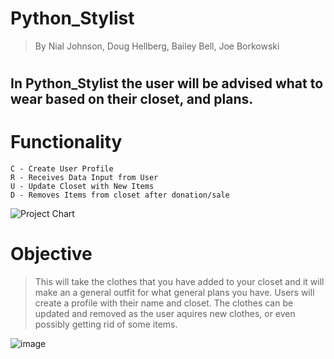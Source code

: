 # Python_Stylist
> By Nial Johnson, Doug Hellberg, Bailey Bell, Joe Borkowski
#
## In Python_Stylist the user will be advised what to wear based on their closet, and plans.

# Functionality

    C - Create User Profile
    R - Receives Data Input from User
    U - Update Closet with New Items
    D - Removes Items from closet after donation/sale

![Project Chart](https://github.com/nj707/phase-3-project/assets/123016202/5693f837-b084-448b-af49-8a6daecd6027)

# Objective

> This will take the clothes that you have added to your closet and it will make an a general outfit for what general plans you have. Users will create a profile with their name and closet. The clothes can be updated and removed as the user aquires new clothes, or even possibly getting rid of some items.

![image](https://github.com/nj707/phase-3-project/assets/123016202/e1659da6-01b4-45c1-9333-4a9537d5ea56)
